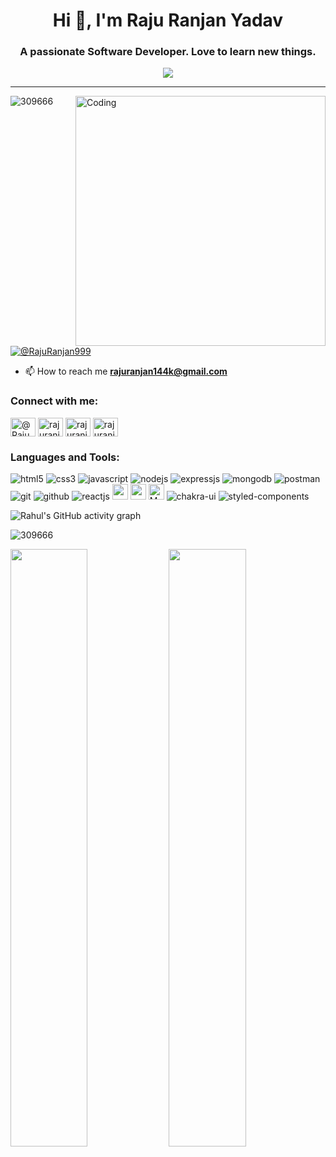 <!-- ![MasterHead](https://miro.medium.com/max/1400/1*OxT7UjIwhklKE8d8SFyo7g.gif) -->


<h1 align="center">Hi 👋, I'm Raju Ranjan Yadav</h1>
<h3 align="center">A passionate Software Developer. Love to learn new things.</h3>

<p align="center">
  <a href="https://github.com/shikha-max/readme-typing-svg"><img src="https://readme-typing-svg.herokuapp.com?lines=Aspiring+Web+Developer;%20Enthusiast;Always%20ready%20to%20learn%20new%20things&center=true&width=500&height=50"></a>
</p>
<hr/>


<img align="right" alt="Coding" width="400" src="https://designbuffs.com/wp-content/uploads/2020/11/Boy-Working-From-Home.gif">

<p align="left"> <img src="https://komarev.com/ghpvc/?username=309666&label=Profile%20views&color=0e75b6&style=flat" alt="309666" /> </p>

<p align="left"> <a href="https://twitter.com/RajuRanjan999" target="blank"><img src="https://img.shields.io/twitter/follow/@RajuRanjan999?logo=twitter&style=for-the-badge" alt="@RajuRanjan999" /></a> </p>

- 📫 How to reach me **rajuranjan144k@gmail.com**

<h3 align="left"> Connect with me:</h3>
<p align="left">
<a href="https://twitter.com/RajuRanjan999" target="blank"><img align="center" src="https://raw.githubusercontent.com/rahuldkjain/github-profile-readme-generator/master/src/images/icons/Social/twitter.svg" alt="@RajuRanjan999" height="30" width="40" /></a>
<a href="https://www.linkedin.com/in/raju-ranjan-yadav/" target="blank"><img align="center" src="https://raw.githubusercontent.com/rahuldkjain/github-profile-readme-generator/master/src/images/icons/Social/linked-in-alt.svg" alt="rajuranjanyadav" height="30" width="40" /></a>
<a href="https://www.facebook.com/profile.php?id=100037243304577" target="blank"><img align="center" src="https://raw.githubusercontent.com/rahuldkjain/github-profile-readme-generator/master/src/images/icons/Social/facebook.svg" alt="rajuranjanyadav" height="30" width="40" /></a>
<a href="https://www.instagram.com/__rajuranjan__/" target="blank"><img align="center" src="https://raw.githubusercontent.com/rahuldkjain/github-profile-readme-generator/master/src/images/icons/Social/instagram.svg" alt="rajuranjanyadav" height="30" width="40" /></a>
<!-- <a href="https://medium.com/@rahulbaghel6211" target="blank"><img align="center" src="https://raw.githubusercontent.com/rahuldkjain/github-profile-readme-generator/master/src/images/icons/Social/medium.svg" alt="@rahulbaghel6211" height="30" width="40" /></a> -->
</p>

<h3 align="left">Languages and Tools:</h3>
<p align="left"> 
  
<img src="https://img.shields.io/badge/HTML5-E34F26?style=for-the-badge&logo=html5&logoColor=white" alt="html5"/>
<img src="https://img.shields.io/badge/CSS3-1572B6?style=for-the-badge&logo=css3&logoColor=white" alt="css3"/>
<img src="https://img.shields.io/badge/JavaScript-323330?style=for-the-badge&logo=javascript&logoColor=F7DF1E" alt="javascript"/>
<img src="https://img.shields.io/badge/Node.js-339933?style=for-the-badge&logo=nodedotjs&logoColor=white" alt="nodejs" />
<img src="https://img.shields.io/badge/Express.js-000000?style=for-the-badge&logo=express&logoColor=white" alt="expressjs"/>
<img src="https://img.shields.io/badge/MongoDB-4EA94B?style=for-the-badge&logo=mongodb&logoColor=white" alt="mongodb"/>
<img src="https://img.shields.io/badge/Postman-FF6C37?style=for-the-badge&logo=Postman&logoColor=white" alt="postman"/>
 <img src="https://img.shields.io/badge/Git-f44d27?style=for-the-badge&logo=git&logoColor=white" alt="git"/>
<img src="https://img.shields.io/badge/GitHub-100000?style=for-the-badge&logo=github&logoColor=white" alt="github"/>
<img src="https://img.shields.io/badge/React-20232A?style=for-the-badge&logo=react&logoColor=61DAFB" alt="reactjs" />
<img alt="npm" src="https://img.shields.io/badge/NPM-%23000000.svg?style=for-the-badge&logo=npm&logoColor=white"
        height="25px" />
  <img alt="redux" src="https://img.shields.io/badge/-Redux-764ABC?style=flat-square&logo=redux&logoColor=white"
        height="25px" />
      <img alt="Material UI"
        src="https://img.shields.io/badge/Material--UI-0081CB?style=for-the-badge&logo=material-ui&logoColor=white"
        height="25px" />
  <img src="https://img.shields.io/badge/Chakra%20UI-3bc7bd?style=for-the-badge&logo=chakraui&logoColor=white" alt="chakra-ui"/>
<img src="https://img.shields.io/badge/styled--components-DB7093?style=for-the-badge&logo=styled-components&logoColor=white" alt="styled-components"/>

</p>

![Rahul's GitHub activity graph](https://activity-graph.herokuapp.com/graph?username=309666&&theme=xcode)

<p><img align="center" src="https://github-readme-stats.vercel.app/api/top-langs?username=309666&show_icons=true&locale=en&layout=compact&theme=tokyonight" alt="309666" /></p>

<p>

   <img width="49.5%" src="https://github-readme-stats.vercel.app/api?username=309666&show_icons=true&theme=tokyonight&hide_border=true" />
<img width="49.5%" src="http://github-readme-streak-stats.herokuapp.com?user=309666&theme=tokyonight&date_format=M%20j%5B%2C%20Y%5D" />


  </p>


